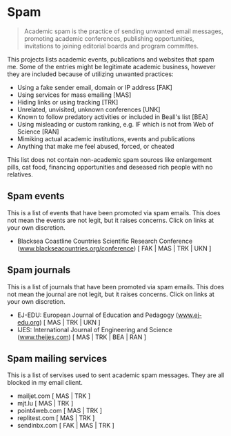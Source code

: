 # Spam

> Academic spam is the practice of sending unwanted email messages, promoting academic conferences, publishing opportunities, invitations to joining editorial boards and program committes.

This projects lists academic events, publications and websites that spam me. Some of the entries might be legitimate academic business, however they are included because of utilizing unwanted practices:

- Using a fake sender email, domain or IP address [FAK]
- Using services for mass emailing [MAS]
- Hiding links or using tracking [TRK]
- Unrelated, unvisited, unknown conferences [UNK]
- Known to follow predatory activities or included in Beall's list [BEA]
- Using misleading or custom ranking, e.g. IF which is not from Web of Science [RAN]
- Mimiking actual academic institutions, events and publications
- Anything that make me feel abused, forced, or cheated

This list does not contain non-academic spam sources like enlargement pills, cat food, financing opportunities and deseased rich people with no relatives.

<!--
## Spam sites

This list contains sites that have sent me academic spam. They are blocked in my email filters. The web sites are extracted from the email headers (the earliest domain in the `Received` element that appears not to be faked).
-->


## Spam events

This is a list of events that have been promoted via spam emails. This does not mean the events are not legit, but it raises concerns. Click on links at your own discretion.

- Blacksea Coastline Countries Scientific Research Conference (www.blackseacountries.org/conference) [ FAK | MAS | TRK | UKN ]



## Spam journals

This is a list of journals that have been promoted via spam emails. This does not mean the journal are not legit, but it raises concerns. Click on links at your own discretion.

- EJ-EDU: European Journal of Education and Pedagogy (www.ej-edu.org) [ MAS | TRK | UKN ]
- IJES: International Journal of Engineering and Science (www.theijes.com) [ MAS | TRK | BEA | RAN ]



## Spam mailing services

This is a list of servises used to sent academic spam messages. They are all blocked in my email client.

- mailjet.com [ MAS | TRK ]
- mjt.lu [ MAS | TRK ]
- point4web.com [ MAS | TRK ]
- replitest.com [ MAS | TRK ]
- sendinbx.com [ FAK | MAS | TRK ]



<!--
## Spam IP addresses

This list contains sites that have sent me academic spam. They are blocked in my email filters. The web sites try to hide their domains, but the IP address or origin is found in the email header.
-->


